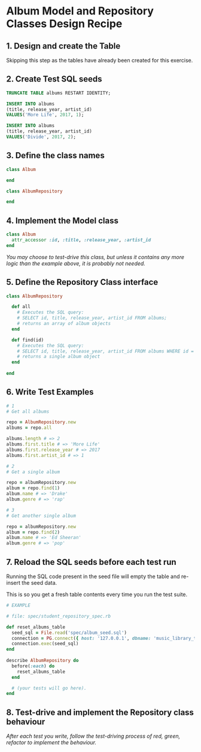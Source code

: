 # Album Model and Repository Classes Design Recipe

## 1. Design and create the Table

Skipping this step as the tables have already been created for this exercise.

## 2. Create Test SQL seeds

```sql
TRUNCATE TABLE albums RESTART IDENTITY;

INSERT INTO albums
(title, release_year, artist_id)
VALUES('More Life', 2017, 1);

INSERT INTO albums
(title, release_year, artist_id)
VALUES('Divide', 2017, 2);
```

## 3. Define the class names

```ruby
class Album

end 

class AlbumRepository

end
```

## 4. Implement the Model class

```ruby
class Album
  attr_accessor :id, :title, :release_year, :artist_id
end
```

*You may choose to test-drive this class, but unless it contains any more logic than the example above, it is probably not needed.*

## 5. Define the Repository Class interface

```ruby
class AlbumRepository

  def all 
    # Executes the SQL query:
    # SELECT id, title, release_year, artist_id FROM albums;
    # returns an array of album objects
  end

  def find(id)
    # Executes the SQL query:
    # SELECT id, title, release_year, artist_id FROM albums WHERE id = $1;
    # returns a single album object
  end
  
end
```

## 6. Write Test Examples

```ruby
# 1
# Get all albums

repo = AlbumRepository.new 
albums = repo.all

albums.length # => 2
albums.first.title # => 'More Life'
albums.first.release_year # => 2017
albums.first.artist_id # => 1

# 2
# Get a single album

repo = albumRepository.new
album = repo.find(1)
album.name # => 'Drake'
album.genre # => 'rap'

# 3
# Get another single album

repo = albumRepository.new
album = repo.find(2)
album.name # => 'Ed Sheeran'
album.genre # => 'pop'
```

## 7. Reload the SQL seeds before each test run

Running the SQL code present in the seed file will empty the table and re-insert the seed data.

This is so you get a fresh table contents every time you run the test suite.

```ruby
# EXAMPLE

# file: spec/student_repository_spec.rb

def reset_albums_table
  seed_sql = File.read('spec/album_seed.sql')
  connection = PG.connect({ host: '127.0.0.1', dbname: 'music_library_test' })
  connection.exec(seed_sql)
end
  
describe AlbumRepository do
  before(:each) do 
    reset_albums_table
  end

  # (your tests will go here).
end
```

## 8. Test-drive and implement the Repository class behaviour

_After each test you write, follow the test-driving process of red, green, refactor to implement the behaviour._
